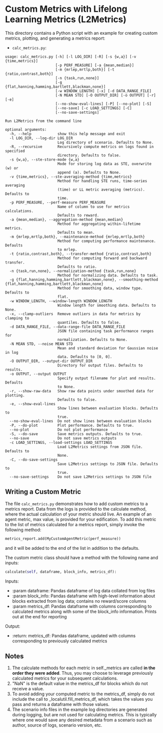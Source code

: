 # Custom Metrics with Lifelong Learning Metrics (L2Metrics)

This directory contains a Python script with an example for creating custom metrics, plotting, and generating a metrics report:

- `calc_metrics.py`:

```
usage: calc_metrics.py [-h] [-l LOG_DIR] [-R] [-s {w,a}] [-v {time,metrics}]
                       [-p PERF_MEASURE] [-a {mean,median}]
                       [-m {mrlep,mrtlp,both}] [-t {ratio,contrast,both}]
                       [-n {task,run,none}]
                       [-g {flat,hanning,hamming,bartlett,blackman,none}]
                       [-w WINDOW_LENGTH] [-x] [-d DATA_RANGE_FILE]
                       [-N MEAN STD] [-O OUTPUT_DIR] [-o OUTPUT] [-r] [-e]
                       [--no-show-eval-lines] [-P] [--no-plot] [-S]
                       [--no-save] [-c LOAD_SETTINGS] [-C]
                       [--no-save-settings]

Run L2Metrics from the command line

optional arguments:
  -h, --help            show this help message and exit
  -l LOG_DIR, --log-dir LOG_DIR
                        Log directory of scenario. Defaults to None.
  -R, --recursive       Recursively compute metrics on logs found in specified
                        directory. Defaults to false.
  -s {w,a}, --ste-store-mode {w,a}
                        Mode for storing log data as STE, overwrite (w) or
                        append (a). Defaults to None.
  -v {time,metrics}, --ste-averaging-method {time,metrics}
                        Method for handling STE runs, time-series averaging
                        (time) or LL metric averaging (metrics). Defaults to
                        time.
  -p PERF_MEASURE, --perf-measure PERF_MEASURE
                        Name of column to use for metrics calculations.
                        Defaults to reward.
  -a {mean,median}, --aggregation-method {mean,median}
                        Method for aggregating within-lifetime metrics.
                        Defaults to mean.
  -m {mrlep,mrtlp,both}, --maintenance-method {mrlep,mrtlp,both}
                        Method for computing performance maintenance. Defaults
                        to mrlep.
  -t {ratio,contrast,both}, --transfer-method {ratio,contrast,both}
                        Method for computing forward and backward transfer.
                        Defaults to ratio.
  -n {task,run,none}, --normalization-method {task,run,none}
                        Method for normalizing data. Defaults to task.
  -g {flat,hanning,hamming,bartlett,blackman,none}, --smoothing-method {flat,hanning,hamming,bartlett,blackman,none}
                        Method for smoothing data, window type. Defaults to
                        flat.
  -w WINDOW_LENGTH, --window-length WINDOW_LENGTH
                        Window length for smoothing data. Defaults to None.
  -x, --clamp-outliers  Remove outliers in data for metrics by clamping to
                        quantiles. Defaults to false.
  -d DATA_RANGE_FILE, --data-range-file DATA_RANGE_FILE
                        JSON file containing task performance ranges for
                        normalization. Defaults to None.
  -N MEAN STD, --noise MEAN STD
                        Mean and standard deviation for Gaussian noise in log
                        data. Defaults to [0, 0].
  -O OUTPUT_DIR, --output-dir OUTPUT_DIR
                        Directory for output files. Defaults to results.
  -o OUTPUT, --output OUTPUT
                        Specify output filename for plot and results. Defaults
                        to None.
  -r, --show-raw-data   Show raw data points under smoothed data for plotting.
                        Defaults to false.
  -e, --show-eval-lines
                        Show lines between evaluation blocks. Defaults to
                        true.
  --no-show-eval-lines  Do not show lines between evaluation blocks
  -P, --do-plot         Plot performance. Defaults to true.
  --no-plot             Do not plot performance
  -S, --do-save         Save metrics outputs. Defaults to true.
  --no-save             Do not save metrics outputs
  -c LOAD_SETTINGS, --load-settings LOAD_SETTINGS
                        Load L2Metrics settings from JSON file. Defaults to
                        None.
  -C, --do-save-settings
                        Save L2Metrics settings to JSON file. Defaults to
                        true.
  --no-save-settings    Do not save L2Metrics settings to JSON file
```

## Writing a Custom Metric

The file `calc_metrics.py` demonstrates how to add custom metrics to a metrics report. Data from the logs is provided to the calculate method, where the actual calculation of your metric should live. An example of an agent metric, max value, is provided for your edification. To add this metric to the list of metrics calculated for a metrics report, simply invoke the following method:

```Python
metrics_report.add(MyCustomAgentMetric(perf_measure))
```

and it will be added to the end of the list in addition to the defaults.

The custom metric class should have a method with the following name and inputs:

```Python
calculate(self, dataframe, block_info, metrics_df):
```

Inputs:

- :param dataframe: Pandas dataframe of log data collated from log files
- :param block_info: Pandas dataframe with high-level information about blocks extracted from log data; contains no reward/score columns
- :param metrics_df: Pandas dataframe with columns corresponding to calculated metrics along with some of the block_info information. Prints out at the end for reporting

Output:

- :return: metrics_df: Pandas dataframe, updated with columns corresponding to previously calculated metrics

## Notes

1. The calculate methods for each metric in self.\_metrics are called **in the order they were added**. Thus, you may choose to leverage previously calculated metrics for your subsequent calculations.
2. "NaN" is the default value in the metrics_df for blocks which do not receive a value.
3. To avoid adding your computed metric to the metrics_df, simply do not include the call to \_localutil.fill_metrics_df, which takes the values you pass and returns a dataframe with those values.
4. The scenario info files in the example log directories are generated during logging, but are not used for calculating metrics. This is typically where one would save any desired metadata from a scenario such as author, source of logs, scenario version, etc.
